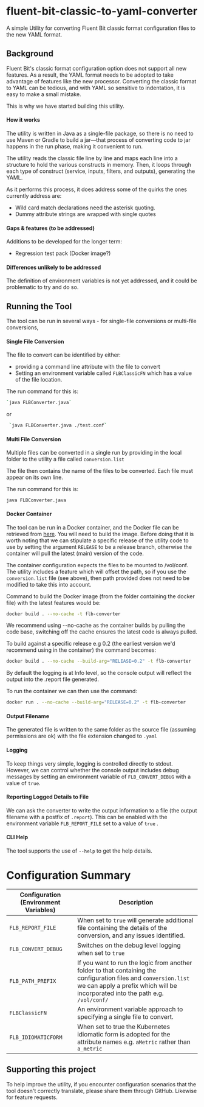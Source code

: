 # fluent-bit-classic-to-yaml-converter

A simple Utility for converting Fluent Bit classic format configuration files to the new YAML format.



## Background

Fluent Bit's classic format configuration option does not support all new features. As a result, the YAML format needs to be adopted to take advantage of features like the new processor.  Converting the classic format to YAML can be tedious, and with YAML so sensitive to indentation, it is easy to make a small mistake.

This is why we have started building this utility. 

#### How it works

The utility is written in Java as a single-file package, so there is no need to use Maven or Gradle to build a jar—that process of converting code to jar happens in the run phase, making it convenient to run.

The utility reads the classic file line by line and maps each line into a structure to hold the various constructs in memory. Then, it loops through each type of construct (service, inputs, filters, and outputs), generating the YAML. 

 As it performs this process, it does address some of the quirks the ones currently address are:

- Wild card match declarations need the asterisk quoting. 
- Dummy attribute strings are wrapped with single quotes

#### Gaps & features (to be addressed)

Additions to be developed for the longer term:

- Regression test pack  (Docker image?)

#### Differences unlikely to be addressed

The definition of environment variables is not yet addressed, and it could be problematic to try and do so.

## Running the Tool

The tool can be run in several ways -  for single-file conversions or multi-file conversions,

#### Single File Conversion 

The file to convert can be identified by either:

- providing a command line attribute with the file to convert
- Setting an environment variable called `FLBClassicFN` which has a value of the file location.

The run command for this is:

```bash
`java FLBConverter.java`
```

 or

```bash
 `java FLBConverter.java ./test.conf`
```



#### Multi File Conversion

Multiple files can be converted in a single run by providing in the local folder to the utility a file called `conversion.list`

The file then contains the name of the files to be converted. Each file must appear on its own line.

The run command for this is:

`java FLBConverter.java`

#### Docker Container

The tool can be run in a Docker container, and the Docker file can be retrieved from [here](https://github.com/mp3monster/fluent-bit-classic-to-yaml-converter/blob/main/container/Dockerfile). You will need to build the image. Before doing that it is worth noting that we can stipulate a specific release of the utility code to use by setting the argument `RELEASE` to be a release branch, otherwise the container will pull the latest (main) version of the code. 

The container configuration expects the files to be mounted to /vol/conf.  The utility includes a feature which will offset the path, so if you use the `conversion.list` file (see above), then path provided does not need to be modified to take this into account.

Command to build the Docker image (from the folder containing the docker file) with the latest features would be:

```bash
docker build . --no-cache -t flb-converter
```

We recommend using --no-cache as the container builds by pulling the code base, switching off the cache ensures the latest code is always pulled.

To build against a specific release e.g 0.2 (the earliest version we'd recommend using in the container) the command becomes:

```bash
docker build . --no-cache --build-arg="RELEASE=0.2" -t flb-converter
```

By default the logging is at Info level, so the console output will reflect the output into the .report file generated.

To run the container we can then use the command:
```bash
docker run . --no-cache --build-arg="RELEASE=0.2" -t flb-converter
```

####  Output Filename

The generated file is written to the same folder as the source file (assuming permissions are ok) with the file extension changed to `.yaml`

#### Logging

To keep things very simple, logging is controlled directly to stdout. However, we can control whether the console output includes debug messages by setting an environment variable of `FLB_CONVERT_DEBUG` with a value of `true`.

#### Reporting Logged Details to File

We can ask the converter to write the output information to a file (the output filename with a postfix of `.report`). This can be enabled with the environment variable `FLB_REPORT_FILE` set to a value of `true` .

#### CLI Help

The tool supports the use of `--help` to get the help details.

# Configuration Summary

| Configuration (Environment Variables) | Description                                                  |
| ------------------------------------- | ------------------------------------------------------------ |
| `FLB_REPORT_FILE`                     | When set to `true` will generate additional file containing the details of the conversion, and any issues identified. |
| `FLB_CONVERT_DEBUG`                   | Switches on the debug level logging when set to `true`       |
| `FLB_PATH_PREFIX`                     | If you want to run the logic from another folder to that containing the configuration files and `conversion.list` we can apply a prefix which will be incorporated into the path e.g. `/vol/conf/` |
| `FLBClassicFN`                        | An environment variable approach to specifying a single file to convert. |
| `FLB_IDIOMATICFORM`                   | When set to true the Kubernetes idiomatic form is adopted for the attribute names e.g. `aMetric` rather than `a_metric` |



## Supporting this project

To help improve the utility, if you encounter configuration scenarios that the tool doesn't correctly translate, please share them through GitHub. Likewise for feature requests.
